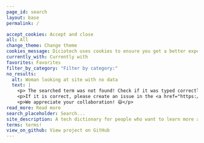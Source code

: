 ```yaml
---
page_id: search
layout: base
permalink: /

accept_cookies: Accept and close
all: All
change_theme: Change theme
cookies_message: Diciotech uses cookies to ensure you get a better experience. Disabling site cookies may impair the functionality of some features and by continuing to use, you agree to our Cookie Policy.
currently_with: Currently with
favorites: Favorites
filter_by_category: "Filter by category:"
no_results:
  alt: Woman looking at site with no data
  text: |
    <p> The searched term was not found! Check if it was typed correctly.</p>
    <p>If it is correct, please create an issue in the <a href="https://github.com/levxyca/diciotech/issues">repository</a> so that this term can be added to Diciotech.</p>
    <p>We appreciate your collaboration! 😄</p>
read_more: Read more
search_placeholder: Search...
site_description: A tech dictionary for people who want to learn more about technical terms within technology!
terms: terms!
view_on_github: View project on GitHub
---
```

